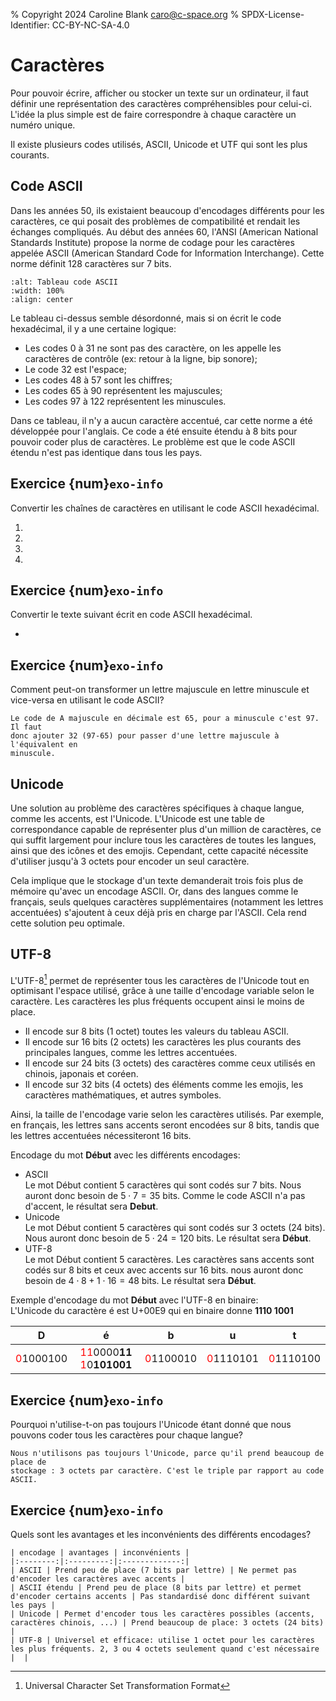 % Copyright 2024 Caroline Blank <caro@c-space.org>
% SPDX-License-Identifier: CC-BY-NC-SA-4.0

# Caractères

Pour pouvoir écrire, afficher ou stocker un texte sur un ordinateur, il faut
définir une représentation des caractères compréhensibles pour celui-ci. L'idée
la plus simple est de faire correspondre à chaque caractère un numéro unique.

Il existe plusieurs codes utilisés, ASCII, Unicode et UTF qui sont les plus
courants.

## Code ASCII

Dans les années 50, ils existaient beaucoup d'encodages différents pour les
caractères, ce qui posait des problèmes de compatibilité et rendait les échanges
compliqués. Au début des années 60, l'ANSI (American National Standards
Institute) propose la norme de codage pour les caractères appelée ASCII
(American Standard Code for Information Interchange). Cette norme définit 128
caractères sur 7 bits.

```{figure} images/ascii.png
:alt: Tableau code ASCII
:width: 100%
:align: center
```

Le tableau ci-dessus semble désordonné, mais si on écrit le code hexadécimal, il
y a une certaine logique:
- Les codes 0 à 31 ne sont pas des caractère, on les appelle les caractères de
  contrôle (ex: retour à la ligne, bip sonore);
- Le code 32 est l'espace;
- Les codes 48 à 57 sont les chiffres;
- Les codes 65 à 90 représentent les majuscules;
- Les codes 97 à 122 représentent les minuscules.

Dans ce tableau, il n'y a aucun caractère accentué, car cette norme a été
développée pour l'anglais. Ce code a été ensuite étendu à 8 bits pour pouvoir
coder plus de caractères. Le problème est que le code ASCII étendu n'est pas
identique dans tous les pays.

## Exercice {num}`exo-info`

Convertir les chaînes de caractères en utilisant le code ASCII hexadécimal.

<script>
async function questionEncode(prompt) {
    const node = document.currentScript;
    const quizz = await tdoc.import('tdoc/quizz.js');
    const codes = [];
    for (let i = 0; i < prompt.length; ++i) {
      codes.push(prompt.charCodeAt(i).toString(16).padStart(2, '0'));
    }
    const value = codes.join('').toUpperCase();
    quizz.question(node, prompt, resp => {
        resp = resp.replaceAll(' ', '').toUpperCase();
        return resp === value;
    });
}
</script>

1.  <script>questionEncode("INFO");</script>
2.  <script>questionEncode("hello");</script>
3.  <script>questionEncode("Bonjour");</script>
4.  <script>questionEncode(";-)");</script>

## Exercice {num}`exo-info`

Convertir le texte suivant écrit en code ASCII hexadécimal.

<script>
async function questionDecode(prompt) {
  const node = document.currentScript;
  const quizz = await tdoc.import('tdoc/quizz.js');
  let value = '';
  for (const c of prompt.split(' ')) {
    value += String.fromCharCode(Number.parseInt(c, 16));
  }
  quizz.question(node, prompt, resp => resp === value);
}
</script>

- <script>
  questionDecode(
    '4A 27 61 69 6D 65 20 6C 27 69 6E 66 6F 72 6D 61 74 69 71 75 65 21');
  </script>

## Exercice {num}`exo-info`

Comment peut-on transformer un lettre majuscule en lettre minuscule et
vice-versa en utilisant le code ASCII?

```{solution}
Le code de A majuscule en décimale est 65, pour a minuscule c'est 97. Il faut
donc ajouter 32 (97-65) pour passer d'une lettre majuscule à l'équivalent en
minuscule.
```

## Unicode

Une solution au problème des caractères spécifiques à chaque langue, comme les
accents, est l'Unicode. L'Unicode est une table de correspondance capable de
représenter plus d'un million de caractères, ce qui suffit largement pour
inclure tous les caractères de toutes les langues, ainsi que des icônes et des
emojis. Cependant, cette capacité nécessite d'utiliser jusqu'à 3 octets pour
encoder un seul caractère.

Cela implique que le stockage d'un texte demanderait trois fois plus de mémoire
qu'avec un encodage ASCII. Or, dans des langues comme le français, seuls
quelques caractères supplémentaires (notamment les lettres accentuées)
s'ajoutent à ceux déjà pris en charge par l'ASCII. Cela rend cette solution peu
optimale.

## UTF-8

L'UTF-8[^sn1] permet de représenter tous les caractères de l'Unicode tout en
optimisant l'espace utilisé, grâce à une taille d'encodage variable selon le
caractère. Les caractères les plus fréquents occupent ainsi le moins de place.

- Il encode sur 8 bits (1 octet) toutes les valeurs du tableau ASCII.
- Il encode sur 16 bits (2 octets) les caractères les plus courants des
principales langues, comme les lettres accentuées.
- Il encode sur 24 bits (3 octets) des caractères comme ceux utilisés en
chinois, japonais et coréen.
- Il encode sur 32 bits (4 octets) des éléments comme les emojis, les caractères
mathématiques, et autres symboles.
[^sn1]: Universal Character Set Transformation Format

Ainsi, la taille de l'encodage varie selon les caractères utilisés. Par exemple,
en français, les lettres sans accents seront encodées sur 8 bits, tandis que les
lettres accentuées nécessiteront 16 bits.

Encodage du mot **Début** avec les différents encodages:
- ASCII\
  Le mot Début contient 5 caractères qui sont codés sur 7 bits. Nous auront donc
  besoin de $5 \cdot 7 = 35$ bits. Comme le code ASCII n'a pas d'accent, le
  résultat sera **Debut**.
- Unicode\
  Le mot Début contient 5 caractères qui sont codés sur 3 octets (24 bits). Nous
  auront donc besoin de $5 \cdot 24 = 120$ bits. Le résultat sera **Début**.
- UTF-8\
  Le mot Début contient 5 caractères. Les caractères sans accents sont codés sur
  8 bits et ceux avec accents sur 16 bits. nous auront donc besoin de
  $4 \cdot 8 + 1 \cdot 16 = 48$ bits. Le résultat sera **Début**.

Exemple d'encodage du mot **Début** avec l'UTF-8 en binaire:\
L'Unicode du caractère é est U+00E9 qui en binaire donne **1110 1001**

| D    | é    | b    | u    | t    |
|:----:|:----:|:----:|:----:|:----:|
|<span style="color:red">0</span>1000100| <span style="color:red">11</span>0000**11** <span style="color:red">1</span>0**101001**| <span style="color:red">0</span>1100010| <span style="color:red">0</span>1110101| <span style="color:red">0</span>1110100|

## Exercice {num}`exo-info`

Pourquoi n'utilise-t-on pas toujours l'Unicode étant donné que nous pouvons
coder tous les caractères pour chaque langue?

```{solution}
Nous n'utilisons pas toujours l'Unicode, parce qu'il prend beaucoup de place de
stockage : 3 octets par caractère. C'est le triple par rapport au code ASCII.
```

## Exercice {num}`exo-info`

Quels sont les avantages et les inconvénients des différents encodages?

```{solution}
| encodage | avantages | inconvénients |
|:--------:|:---------:|:-------------:|
| ASCII | Prend peu de place (7 bits par lettre) | Ne permet pas d'encoder les caractères avec accents |
| ASCII étendu | Prend peu de place (8 bits par lettre) et permet d'encoder certains accents | Pas standardisé donc différent suivant les pays |
| Unicode | Permet d'encoder tous les caractères possibles (accents, caractères chinois, ...) | Prend beaucoup de place: 3 octets (24 bits) |
| UTF-8 | Universel et efficace: utilise 1 octet pour les caractères les plus fréquents. 2, 3 ou 4 octets seulement quand c'est nécessaire |  |
```
